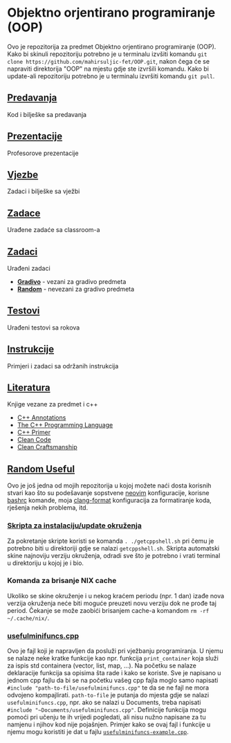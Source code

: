 Objektno orjentirano programiranje (OOP)
========================================

Ovo je repozitorija za predmet Objektno orjentirano programiranje (OOP).
Kako bi skinuli repozitoriju potrebno je u terminalu izvšiti komandu `git clone https://github.com/mahirsuljic-fet/OOP.git`,
nakon čega će se napraviti direktorija "OOP" na mjestu gdje ste izvršili komandu. Kako bi update-ali repozitoriju potrebno je u terminalu izvršiti komandu `git pull`.

## [Predavanja](./Predavanja)
Kod i bilješke sa predavanja  

## [Prezentacije](./Prezentacije)
Profesorove prezentacije

## [Vjezbe](./Vjezbe)		
Zadaci i bilješke sa vježbi  

## [Zadace](./Zadace)   	
Urađene zadaće sa classroom-a  

## [Zadaci](./Zadaci)  	
Urađeni zadaci
- [**Gradivo**](./Zadaci/Gradivo/)  - vezani za gradivo predmeta
- [**Random**](./Zadaci/Random/)    - nevezani za gradivo predmeta

## [Testovi](./Testovi)  	
Urađeni testovi sa rokova

## [Instrukcije](./Instrukcije) 
Primjeri i zadaci sa održanih instrukcija

## [Literatura](./Literatura)  
Knjige vezane za predmet i c++
- [C++ Annotations](./Literatura/C++_Annotations.pdf)
- [The C++ Programming Language](./Literatura/The_C++_Programming_Language.pdf)
- [C++ Primer](./Literatura/C++_Primer.pdf)
- [Clean Code](./Literatura/Clean_Code.pdf)
- [Clean Craftsmanship](./Literatura/Clean_Craftsmanship.pdf)

## [Random Useful](https://github.com/mahirsuljic-fet/RandomUseful)
Ovo je još jedna od mojih repozitorija u kojoj možete naći dosta korisnih stvari kao što su podešavanje sopstvene [neovim](https://github.com/mahirsuljic-fet/RandomUseful/blob/main/nvim.txt) konfiguracije, korisne [bashrc](https://github.com/mahirsuljic-fet/RandomUseful/blob/main/bashrc.txt) komande, moja [clang-format](https://github.com/mahirsuljic-fet/RandomUseful/blob/main/.clang-format) konfiguracija za formatiranje koda, rješenja nekih problema, itd.

### [Skripta za instalaciju/update okruženja](./getcppshell.sh)
Za pokretanje skripte koristi se komanda `. ./getcppshell.sh` pri čemu je potrebno biti u direktoriji gdje se nalazi `getcppshell.sh`.
Skripta automatski skine najnoviju verziju okruženja, odradi sve što je potrebno i vrati terminal u direktoriju u kojoj je i bio.

### Komanda za brisanje NIX cache
Ukoliko se skine okruženje i u nekog kraćem periodu (npr. 1 dan) izađe nova verzija okruženja neće biti moguće preuzeti novu verziju dok ne prođe taj period.
Čekanje se može zaobići brisanjem cache-a komandom `rm -rf ~/.cache/nix/`.

### [**usefulminifuncs.cpp**](./usefulminifuncs.cpp)
Ovo je fajl koji je napravljen da posluži pri vježbanju programiranja.
U njemu se nalaze neke kratke funkcije kao npr. funkcija `print_container` koja služi za ispis std containera (vector, list, map, ...).
Na početku se nalaze deklaracije funkcija sa opisima šta rade i kako se koriste.
Sve je napisano u jednom cpp fajlu da bi se na početku vašeg cpp fajla moglo samo napisati `#include "path-to-file/usefulminifuncs.cpp"` te da se ne fajl ne mora odvojeno kompajlirati.
`path-to-file` je putanja do mjesta gdje se nalazi `usefulminifuncs.cpp`, npr. ako se nalazi u Documents, treba napisati `#include "~Documents/usefulminifuncs.cpp"`.
Definicije funkcija mogu pomoći pri učenju te ih vrijedi pogledati, ali nisu nužno napisane za tu namjenu i njihov kod nije pojašnjen.
Primjer kako se ovaj fajl i funkcije u njemu mogu koristiti je dat u fajlu [`usefulminifuncs-example.cpp`](./usefulminifuncs-example.cpp).
